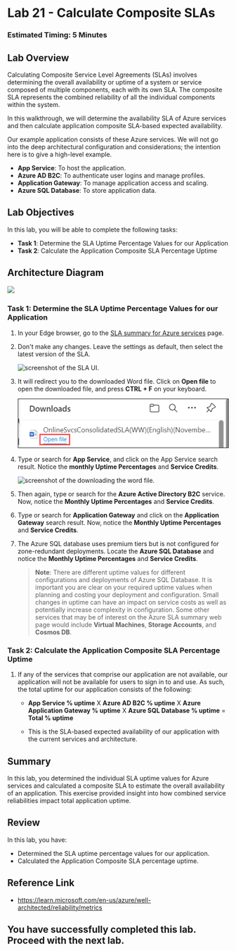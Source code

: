 # Lab 21 - Calculate Composite SLAs

### Estimated Timing: 5 Minutes

## Lab Overview

Calculating Composite Service Level Agreements (SLAs) involves determining the overall availability or uptime of a system or service composed of multiple components, each with its own SLA. The composite SLA represents the combined reliability of all the individual components within the system.

In this walkthrough, we will determine the availability SLA of Azure services and then calculate application composite SLA-based expected availability.

Our example application consists of these Azure services. We will not go into the deep architectural configuration and considerations; the intention here is to give a high-level example.

+ **App Service**: To host the application.
+ **Azure AD B2C**: To authenticate user logins and manage profiles.
+ **Application Gateway**: To manage application access and scaling. 
+ **Azure SQL Database**: To store application data. 

## Lab Objectives

In this lab, you will be able to complete the following tasks:

+ **Task 1**: Determine the SLA Uptime Percentage Values for our Application
+ **Task 2**: Calculate the Application Composite SLA Percentage Uptime

## Architecture Diagram

![](../images/az900lab21.png)

### Task 1: Determine the SLA Uptime Percentage Values for our Application

1. In your Edge browser, go to the [SLA summary for Azure services](https://azure.microsoft.com/en-us/support/legal/sla/summary/) page.

1. Don't make any changes. Leave the settings as default, then select the latest version of the SLA.

   ![screenshot of the SLA UI.](../images/AZ-900-year.png)

1. It will redirect you to the downloaded Word file. Click on **Open file** to open the downloaded file, and press **CTRL + F** on your keyboard.

   ![](../images/openfile.png)

1. Type or search for **App Service**, and click on the App Service search result. Notice the **monthly Uptime Percentages** and **Service Credits**.

   ![screenshot of the downloading the word file.](../images/l21a.png) 

1. Then again, type or search for the **Azure Active Directory B2C** service. Now, notice the **Monthly Uptime Percentages** and **Service Credits**.

1. Type or search for **Application Gateway** and click on the **Application Gateway** search result. Now, notice the **Monthly Uptime Percentages** and **Service Credits**.

1. The Azure SQL database uses premium tiers but is not configured for zone-redundant deployments. Locate the **Azure SQL Database** and notice the **Monthly Uptime Percentages** and **Service Credits**.

    >**Note**: There are different uptime values for different configurations and deployments of Azure SQL Database. It is important you are clear on your required uptime values when planning and costing your deployment and configuration. Small changes in uptime can have an impact on service costs as well as potentially increase complexity in configuration. Some other services that may be of interest on the Azure SLA summary web page would include **Virtual Machines**, **Storage Accounts**, and **Cosmos DB**.

### Task 2: Calculate the Application Composite SLA Percentage Uptime

1. If any of the services that comprise our application are not available, our application will not be available for users to sign in to and use. As such, the total uptime for our application consists of the following:

    - **App Service % uptime** X **Azure AD B2C % uptime** X  **Azure Application Gateway % uptime** X **Azure SQL Database % uptime** = **Total % uptime**

    - This is the SLA-based expected availability of our application with the current services and architecture.

## Summary 
In this lab, you determined the individual SLA uptime values for Azure services and calculated a composite SLA to estimate the overall availability of an application. This exercise provided insight into how combined service reliabilities impact total application uptime.

## Review
In this lab, you have:
- Determined the SLA uptime percentage values for our application.
- Calculated the Application Composite SLA percentage uptime.

## Reference Link

- https://learn.microsoft.com/en-us/azure/well-architected/reliability/metrics

## You have successfully completed this lab. Proceed with the next lab.
